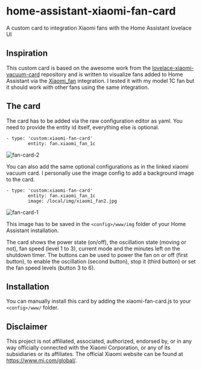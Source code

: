 # home-assistant-xiaomi-fan-card
A custom card to integration Xiaomi fans with the Home Assistant lovelace UI

## Inspiration
This custom card is based on the awesome work from the [lovelace-xiaomi-vacuum-card](https://github.com/benct/lovelace-xiaomi-vacuum-card) repository and is written to visualize fans added to Home Assistant via the [Xiaomi_fan](https://github.com/syssi/xiaomi_fan) integration. I tested it with my model 1C fan but it should work with other fans using the same integration.

## The card
The card has to be added via the raw configuration editor as yaml. You need to provide the entity id itself, everything else is optional.
```
- type: 'custom:xiaomi-fan-card'
        entity: fan.xiaomi_fan_1c
```
![fan-card-2](https://user-images.githubusercontent.com/9283757/124400052-fd665980-dd1f-11eb-8f06-f795ee0d6eab.PNG)

You can also add the same optional configurations as in the linked xiaomi vacuum card. I personally use the image config to add a background image to the card.
```
- type: 'custom:xiaomi-fan-card'
        entity: fan.xiaomi_fan_1c
        image: /local/img/xiaomi_fan2.jpg
```
![fan-card-1](https://user-images.githubusercontent.com/9283757/124400049-fa6b6900-dd1f-11eb-9f31-31dd6d34704a.PNG)

This image has to be saved in the `<config>/www/img` folder of your Home Assistant installation.

The card shows the power state (on/off), the oscillation state (moving or not), fan speed (level 1 to 3), current mode and the minutes left on the shutdown timer.
The buttons can be used to power the fan on or off (first button), to enable the oscillation (second button), stop it (third button) or set the fan speed levels (button 3 to 6).

## Installation
You can manually install this card by adding the xiaomi-fan-card.js to your `<config>/www/` folder.

## Disclaimer
This project is not affiliated, associated, authorized, endorsed by, or in any way officially connected with the Xiaomi Corporation, or any of its subsidiaries or its affiliates. The official Xiaomi website can be found at https://www.mi.com/global/.
